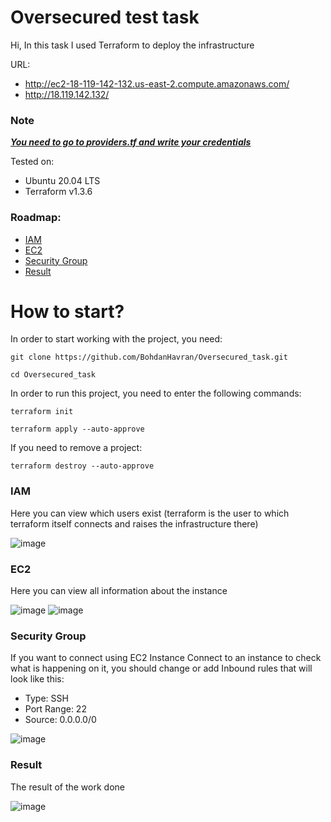 # Oversecured test task
Hi, In this task I used Terraform to deploy the infrastructure

URL: 
- http://ec2-18-119-142-132.us-east-2.compute.amazonaws.com/ 
- http://18.119.142.132/

<h3>Note</h3>

<b><i><ins>You need to go to [providers.tf](https://github.com/BohdanHavran/Oversecured_task/blob/main/provider.tf) and write your credentials</ins></b></i><br>

Tested on:
- Ubuntu 20.04 LTS
- Terraform v1.3.6

<h3>Roadmap:</h3>

- [IAM](#iam) 
- [EC2](#ec2) 
- [Security Group](#security-group) 
- [Result](#result)

# How to start?

In order to start working with the project, you need:
```
git clone https://github.com/BohdanHavran/Oversecured_task.git
```
```
cd Oversecured_task
```
In order to run this project, you need to enter the following commands:
```
terraform init
```
```
terraform apply --auto-approve
```
If you need to remove a project:
```
terraform destroy --auto-approve
```
### <a name="aim">IAM</a>
Here you can view which users exist (terraform is the user to which terraform itself connects and raises the infrastructure there)

![image](https://github.com/BohdanHavran/Oversecured_task/assets/7732624/7e67b48a-469f-4245-893a-acaf5a4f9da6)
### <a name="ec2">EC2</a>
Here you can view all information about the instance

![image](https://github.com/BohdanHavran/Oversecured_task/assets/7732624/25dda18e-3c8e-44f0-9820-85bb30290e5a)
![image](https://github.com/BohdanHavran/Oversecured_task/assets/7732624/9f7e611d-ef51-40ee-906e-0ec2d5da91ba)

### <a name="security-group">Security Group</a>
If you want to connect using EC2 Instance Connect to an instance to check what is happening on it, you should change or add Inbound rules that will look like this:
- Type: SSH
- Port Range: 22
- Source: 0.0.0.0/0

![image](https://github.com/BohdanHavran/Oversecured_task/assets/7732624/507068a2-e233-418e-b794-c6e8d113217a)
### <a name="result">Result</a>
The result of the work done

![image](https://github.com/BohdanHavran/Oversecured_task/assets/7732624/3daafe42-f463-4b3b-ac43-fef966a2ec60)

